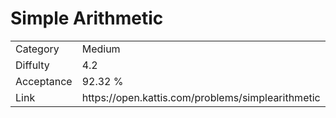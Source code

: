 # Simple Arithmetic

<table>
    <tr>
        <td>Category</td>
        <td>Medium</td>
    </tr>
    <tr>
        <td>Diffulty</td>
        <td>4.2</td>
    </tr>
    <tr>
        <td>Acceptance</td>
        <td>92.32 %</td>
    </tr>
    <tr>
        <td>Link</td>
        <td>https://open.kattis.com/problems/simplearithmetic</td>
    </tr>
</table>